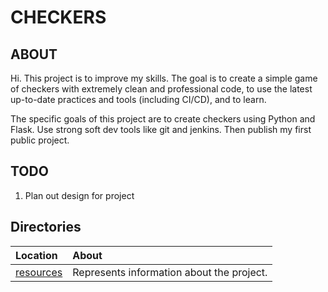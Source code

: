 # CHECKERS

## ABOUT

Hi. This project is to improve my skills. The goal is to create a simple game of checkers with extremely clean and professional code, to use the latest up-to-date practices and tools (including CI/CD), and to learn.

The specific goals of this project are to create checkers using Python and Flask. Use strong soft dev tools like git and jenkins. Then publish my first public project.

## TODO

1. Plan out design for project


## Directories

|   Location     |   About   |
|   :---         |   :---     |
| [resources](./resources/README.md) | Represents information about the project.